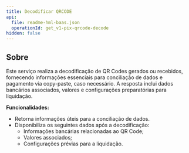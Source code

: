 ```yaml
---
title: Decodificar QRCODE
api:
  file: readme-hml-baas.json
  operationId: get_v1-pix-qrcode-decode
hidden: false
---
```

## Sobre

Este serviço realiza a decodificação de QR Codes gerados ou recebidos, fornecendo informações essenciais para conciliação de dados e pagamento via copy-paste, caso necessário. A resposta inclui dados bancários associados, valores e configurações preparatórias para liquidação.

**Funcionalidades:**

* Retorna informações úteis para a conciliação de dados.
* Disponibiliza os seguintes dados após a decodificação:
  * Informações bancárias relacionadas ao QR Code;
  * Valores associados;
  * Configurações prévias para a liquidação.